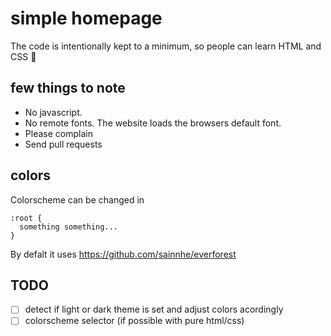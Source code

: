 # simple homepage

The code is intentionally kept to a minimum, so people can learn HTML and CSS 🌱

## few things to note
- No javascript.
- No remote fonts. The website loads the browsers default font.
- Please complain
- Send pull requests

## colors
Colorscheme can be changed in

```
:root {
  something something...
}
```
By defalt it uses https://github.com/sainnhe/everforest

## TODO
- [ ] detect if light or dark theme is set and adjust colors acordingly
- [ ] colorscheme selector (if possible with pure html/css) 
